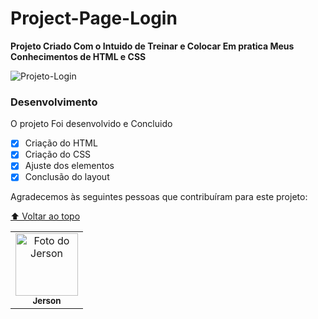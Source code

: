 # Project-Page-Login

<b>Projeto Criado Com o Intuido de Treinar e Colocar Em pratica Meus Conhecimentos de HTML e CSS</b>



![Projeto-Login](https://user-images.githubusercontent.com/93807470/166816513-f357f4f4-76d9-4e5d-9e2d-5e3c6a8d0dd6.png)


### Desenvolvimento

O projeto Foi desenvolvido e Concluido

- [x] Criação do HTML
- [x] Criação do CSS 
- [x] Ajuste dos elementos 
- [x] Conclusão do layout

Agradecemos às seguintes pessoas que contribuíram para este projeto:

<table>
  <tr>
    <td align="center">
      <a href="https://www.linkedin.com/in/jerson-de-carvalho-da-silveira-04815522a/">
        <img src="https://avatars3.githubusercontent.com/u/31936044" width="100px;" alt="Foto do Jerson"/><br>
        <sub>
          <b>Jerson</b>
        </sub>
      </a>
    </td>


[⬆ Voltar ao topo](#Project-Page-Login)<br>

	
    
